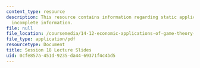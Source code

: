 ```yaml
---
content_type: resource
description: This resource contains information regarding static applications with
  incomplete information.
file: null
file_location: /coursemedia/14-12-economic-applications-of-game-theory-fall-2012/0cfe857a451d9235da4469371f4c4bd5_MIT14_12F12_slides18.pdf
file_type: application/pdf
resourcetype: Document
title: Session 18 Lecture Slides
uid: 0cfe857a-451d-9235-da44-69371f4c4bd5
---
```

